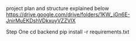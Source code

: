 project plan and structure explained below
https://drive.google.com/drive/folders/1KW_jGn6E-JnirMuEKDshVDkxuyVZZVIX

Step One
cd backend
pip install -r requirements.txt

